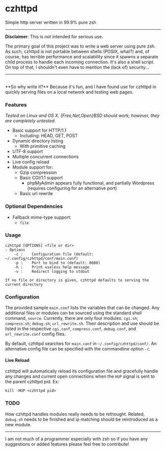 # czhttpd
Simple http server written in 99.9% pure zsh<br>

---

**Disclaimer**: This is *not* intended for serious use.

The primary goal of this project was to write a web server using pure zsh. As such, czhttpd is not portable between shells (POSIX, what?) and, of course, has terrible performance and scalability since it spawns a separate child process to handle each incoming connection. It's also a shell script. On top of that, I shouldn't even have to mention the (lack of) security...

---  
<br>
**So why write it?** Because it's fun, and I have found use for czhttpd in quickly serving files on a local network and testing web pages.

### Features
*Tested on Linux and OS X. {Free,Net,Open}BSD should work; however, they are completely untested.*

- Basic support for HTTP/1.1
    - Including: HEAD, GET, POST
- Dynamic directory listing
    - With primitive caching
- UTF-8 support
- Multiple concurrent connections
- Live config reload
- Module support for:
    - Gzip compression
    - Basic CGI/1.1 support
        - phpMyAdmin appears fully functional, and partially Wordpress (requires configuring for an alternative port)
    - Basic url rewrite

### Optional Dependencies
- Fallback mime-type support:
    - `file`

### Usage
```
czhttpd [OPTIONS] <file or dir>
- Options
    -c :    Configuration file (default: ~/.config/czhttpd/conf/main.conf)
    -p :    Port to bind to (default: 8080)
    -h :    Print useless help message
    -v :    Redirect logging to stdout

If no file or directory is given, czhttpd defaults to serving the current directory
```

### Configuration
The provided sample `main.conf` lists the variables that can be changed. Any additional files or modules can be sourced using the standard shell command, `source`. Currently, there are only four modules: `cgi.sh`; `compress.sh`; `debug.sh`; `url_rewrite.sh`. Their description and use should be listed in the respective `cgi.conf`, `compress.conf`, `debug.conf`, and `url_rewrite.conf` config files.

By default, czhttpd searches for `main.conf` in `~/.config/czhttpd/conf/`. An alternative config file can be specified with the commandline option `-c`.

#### Live Reload
czhttpd will automatically reload its configuration file and gracefully handle any changes and current open connections when the `HUP` signal is sent to the parent czhttpd pid. Ex:

```
kill -HUP <czhttpd pid>
```

### TODO
How czhttpd handles modules really needs to be rethought. Related, `debug.sh` needs to be finished and ip matching should be reintroduced as a new module.

---

I am not much of a programmer especially with zsh so if you have any suggestions or added features please feel free to contribute!
